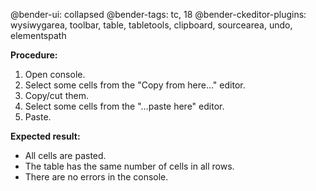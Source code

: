 @bender-ui: collapsed
@bender-tags: tc, 18
@bender-ckeditor-plugins: wysiwygarea, toolbar, table, tabletools, clipboard, sourcearea, undo, elementspath

**Procedure:**

1. Open console.
2. Select some cells from the "Copy from here…" editor.
3. Copy/cut them.
4. Select some cells from the "…paste here" editor.
5. Paste.

**Expected result:**

* All cells are pasted.
* The table has the same number of cells in all rows.
* There are no errors in the console.
